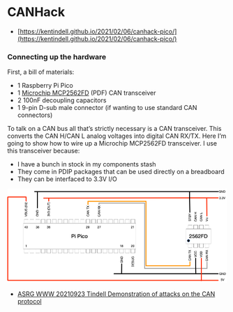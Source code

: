 # CANHack

* [https://kentindell.github.io/2021/02/06/canhack-pico/](https://kentindell.github.io/2021/02/06/canhack-pico/)



### Connecting up the hardware <a id="connecting-up-the-hardware"></a>

First, a bill of materials:

* 1 Raspberry Pi Pico
* 1 [Microchip MCP2562FD](https://ww1.microchip.com/downloads/en/DeviceDoc/20005284A.pdf) \(PDF\) CAN transceiver
* 2 100nF decoupling capacitors
* 1 9-pin D-sub male connector \(if wanting to use standard CAN connectors\)

To talk on a CAN bus all that’s strictly necessary is a CAN transceiver. This converts the CAN H/CAN L analog voltages into digital CAN RX/TX. Here I’m going to show how to wire up a Microchip MCP2562FD transceiver. I use this transceiver because:

* I have a bunch in stock in my components stash
* They come in PDIP packages that can be used directly on a breadboard
* They can be interfaced to 3.3V I/O

![](../../.gitbook/assets/grafik%20%282%29.png)

* [ASRG WWW 20210923 Tindell Demonstration of attacks on the CAN protocol](../../organisations/asrg/asrg-www-20210923-tindell-demonstration-of-attacks-on-the-can-protocol.md)



